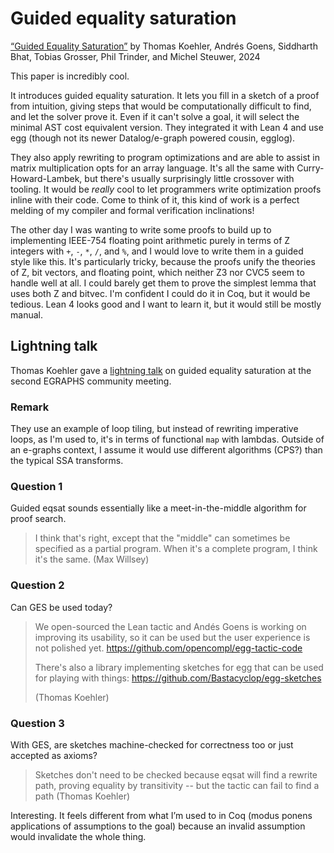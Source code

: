 # Guided equality saturation

[“Guided Equality Saturation”](https://thok.eu/publications/2024/popl.pdf)
by Thomas Koehler, Andrés Goens, Siddharth Bhat, Tobias Grosser, Phil Trinder,
and Michel Steuwer, 2024

This paper is incredibly cool.

It introduces guided equality saturation. It lets you fill in a sketch of a
proof from intuition, giving steps that would be computationally difficult to
find, and let the solver prove it. Even if it can't solve a goal, it will select
the minimal AST cost equivalent version. They integrated it with Lean 4 and use
egg (though not its newer Datalog/e-graph powered cousin, egglog).

They also apply rewriting to program optimizations and are able to assist in
matrix multiplication opts for an array language. It's all the same with
Curry-Howard-Lambek, but there's usually surprisingly little crossover with
tooling. It would be *really* cool to let programmers write optimization proofs
inline with their code. Come to think of it, this kind of work is a perfect
melding of my compiler and formal verification inclinations!

The other day I was wanting to write some proofs to build up to implementing
IEEE-754 floating point arithmetic purely in terms of Z integers with `+`, `-`,
`*`, `/`, and `%`, and I would love to write them in a guided style like this.
It's particularly tricky, because the proofs unify the theories of Z, bit
vectors, and floating point, which neither Z3 nor CVC5 seem to handle well at
all. I could barely get them to prove the simplest lemma that uses both Z and
bitvec. I'm confident I could do it in Coq, but it would be tedious. Lean 4
looks good and I want to learn it, but it would still be mostly manual.

## Lightning talk

Thomas Koehler gave a [lightning talk](https://egraphs.org/meeting/2024-03-21-lightning-talks)
on guided equality saturation at the second EGRAPHS community meeting.

### Remark

They use an example of loop tiling, but instead of rewriting imperative loops,
as I'm used to, it's in terms of functional `map` with lambdas. Outside of an
e-graphs context, I assume it would use different algorithms (CPS?) than the
typical SSA transforms.

### Question 1

Guided eqsat sounds essentially like a meet-in-the-middle algorithm for proof
search.

> I think that's right, except that the "middle" can sometimes be specified as a
> partial program. When it's a complete program, I think it's the same. (Max
> Willsey)

### Question 2

Can GES be used today?

> We open-sourced the Lean tactic and Andés Goens is working on improving its
> usability, so it can be used but the user experience is not polished yet.
> https://github.com/opencompl/egg-tactic-code
>
> There's also a library implementing sketches for egg that can be used for
> playing with things: https://github.com/Bastacyclop/egg-sketches
>
> (Thomas Koehler)

### Question 3

With GES, are sketches machine-checked for correctness too or just accepted as
axioms?

> Sketches don't need to be checked because eqsat will find a rewrite path,
> proving equality by transitivity -- but the tactic can fail to find a path
> (Thomas Koehler)

Interesting. It feels different from what I’m used to in Coq (modus ponens
applications of assumptions to the goal) because an invalid assumption would
invalidate the whole thing.

